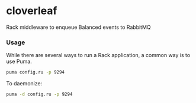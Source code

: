 # cloverleaf

Rack middleware to enqueue Balanced events to RabbitMQ

### Usage

While there are several ways to run a Rack application, a common way is to use Puma.

```bash
puma config.ru -p 9294
```

To daemonize:

```bash
puma -d config.ru -p 9294
```